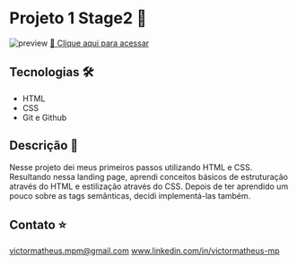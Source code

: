 # Projeto 1 Stage2 🚀
![preview](imagem.png)
[🔗 Clique aqui para acessar](link)

## Tecnologias 🛠
- HTML
- CSS
- Git e Github

## Descrição 📖
Nesse projeto dei meus primeiros passos utilizando HTML e CSS. Resultando nessa landing page, aprendi conceitos básicos de estruturação através do HTML e estilização através do CSS. Depois de ter aprendido um pouco sobre as tags semânticas, decidi implementá-las também. 

## Contato ⭐
victormatheus.mpm@gmail.com
www.linkedin.com/in/victormatheus-mp
